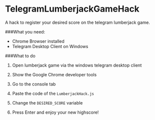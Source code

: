 # TelegramLumberjackGameHack
A hack to register your desired score on the telegram lumberjack game.

###What you need:

- Chrome Browser installed
- Telegram Desktop Client on Windows

###What to do

1. Open lumberjack game via the windows telegram desktop client

2. Show the Google Chrome developer tools

3. Go to the console tab

4. Paste the code of the `LumberjackHack.js`

5. Change the `DESIRED_SCORE` variable

6. Press Enter and enjoy your new highscore!
